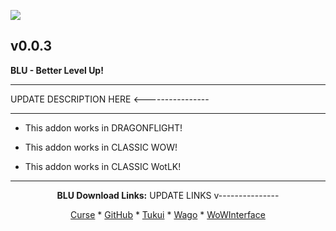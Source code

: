 [![](https://img.shields.io/static/v1?label=Donate&message=CashApp&color=brightgreen)](https://bit.ly/3fyxxSU)

v0.0.3
------------------------------

**BLU - Better Level Up!**

------------------------------

UPDATE DESCRIPTION HERE <----------------

------------------------------

- This addon works in DRAGONFLIGHT!

- This addon works in CLASSIC WOW!

- This addon works in CLASSIC WotLK!

------------------------------
<div align="center">

**BLU Download Links:**  UPDATE LINKS v---------------

[Curse](https://www.curseforge.com/wow/addons/kh3lu-kingdom-hearts-3-level-up "This link takes you to the Curseforge.com website, you may download it here and help support the developers.") * [GitHub](https://github.com/donniedice/KH3LU "This link takes you to the GitHub.com website, you may download it here.") * [Tukui](https://www.tukui.org/addons.php?id=226 "This link takes you to the Tukui.org website, you may download it here.") * [Wago](https://addons.wago.io/addons/kh3lu "This link takes you to the Wago.io website, you may download it here and help support the developers.") * [WoWInterface](https://wowinterface.com/downloads/info26254-KH3LU-KingdomHearts3LevelUp.html "This link takes you to the WoWInterface.com website, you may download it here.")

</div>
